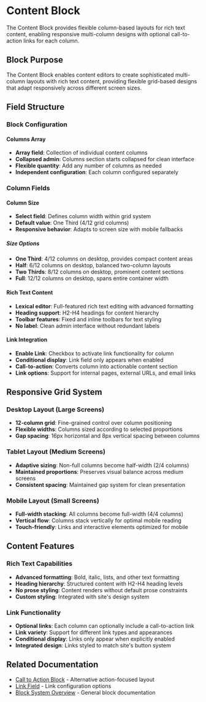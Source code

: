 # Content Block

The Content Block provides flexible column-based layouts for rich text content, enabling responsive multi-column designs with optional call-to-action links for each column.

## Block Purpose

The Content Block enables content editors to create sophisticated multi-column layouts with rich text content, providing flexible grid-based designs that adapt responsively across different screen sizes.

## Field Structure

### Block Configuration

#### Columns Array
- **Array field**: Collection of individual content columns
- **Collapsed admin**: Columns section starts collapsed for clean interface
- **Flexible quantity**: Add any number of columns as needed
- **Independent configuration**: Each column configured separately

### Column Fields

#### Column Size
- **Select field**: Defines column width within grid system
- **Default value**: One Third (4/12 grid columns)
- **Responsive behavior**: Adapts to screen size with mobile fallbacks

##### Size Options
- **One Third**: 4/12 columns on desktop, provides compact content areas
- **Half**: 6/12 columns on desktop, balanced two-column layouts
- **Two Thirds**: 8/12 columns on desktop, prominent content sections
- **Full**: 12/12 columns on desktop, spans entire container width

#### Rich Text Content
- **Lexical editor**: Full-featured rich text editing with advanced formatting
- **Heading support**: H2-H4 headings for content hierarchy
- **Toolbar features**: Fixed and inline toolbars for text styling
- **No label**: Clean admin interface without redundant labels

#### Link Integration
- **Enable Link**: Checkbox to activate link functionality for column
- **Conditional display**: Link field only appears when enabled
- **Call-to-action**: Converts column into actionable content section
- **Link options**: Support for internal pages, external URLs, and email links

## Responsive Grid System

### Desktop Layout (Large Screens)
- **12-column grid**: Fine-grained control over column positioning
- **Flexible widths**: Columns sized according to selected proportions
- **Gap spacing**: 16px horizontal and 8px vertical spacing between columns

### Tablet Layout (Medium Screens)
- **Adaptive sizing**: Non-full columns become half-width (2/4 columns)
- **Maintained proportions**: Preserves visual balance across medium screens
- **Consistent spacing**: Maintained gap system for clean presentation

### Mobile Layout (Small Screens)
- **Full-width stacking**: All columns become full-width (4/4 columns)
- **Vertical flow**: Columns stack vertically for optimal mobile reading
- **Touch-friendly**: Links and interactive elements optimized for mobile

## Content Features

### Rich Text Capabilities
- **Advanced formatting**: Bold, italic, lists, and other text formatting
- **Heading hierarchy**: Structured content with H2-H4 heading levels
- **No prose styling**: Content renders without default prose constraints
- **Custom styling**: Integrated with site's design system

### Link Functionality
- **Optional links**: Each column can optionally include a call-to-action link
- **Link variety**: Support for different link types and appearances
- **Conditional display**: Links only appear when explicitly enabled
- **Integrated design**: Links styled to match site's button system

## Related Documentation

- [Call to Action Block](./call-to-action-block.md) - Alternative action-focused layout
- [Link Field](../fields/link.md) - Link configuration options
- [Block System Overview](./overview.md) - General block documentation